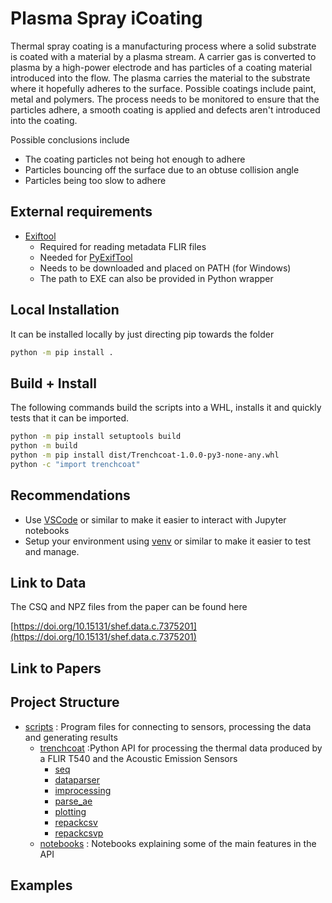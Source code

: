 # Plasma Spray iCoating

Thermal spray coating is a manufacturing process where a solid substrate is coated with a material by a plasma stream. A carrier gas is converted to plasma by a high-power electrode and has particles of a coating material introduced into the flow. The plasma carries the material to the substrate where it hopefully adheres to the surface. Possible coatings include paint, metal and polymers. The process needs to be monitored to ensure that the particles adhere, a smooth coating is applied and defects aren't introduced into the coating. 

Possible conclusions include 
  - The coating particles not being hot enough to adhere
  - Particles bouncing off the surface due to an obtuse collision angle
  - Particles being too slow to adhere

## External requirements

- [Exiftool](https://exiftool.org/)
    + Required for reading metadata FLIR files
    + Needed for [PyExifTool](https://pypi.org/project/PyExifTool/)
    + Needs to be downloaded and placed on PATH (for Windows)
    + The path to EXE can also be provided in Python wrapper
 
## Local Installation

It can be installed locally by just directing pip towards the folder

```bash
python -m pip install .
```

## Build + Install
The following commands build the scripts into a WHL, installs it and quickly tests that it can be imported.

```bash
python -m pip install setuptools build
python -m build
python -m pip install dist/Trenchcoat-1.0.0-py3-none-any.whl
python -c "import trenchcoat"
```

## Recommendations

- Use [VSCode](https://code.visualstudio.com/) or similar to make it easier to interact with Jupyter notebooks
- Setup your environment using [venv](https://docs.python.org/3/library/venv.html) or similar to make it easier to test and manage.
  
## Link to Data
The CSQ and NPZ files from the paper can be found here

[https://doi.org/10.15131/shef.data.c.7375201](https://doi.org/10.15131/shef.data.c.7375201)

## Link to Papers

## Project Structure

- [scripts](src) : Program files for connecting to sensors, processing the data and generating results
  + [trenchcoat](src/trenchcoat) :Python API for processing the thermal data produced by a FLIR T540 and the Acoustic Emission Sensors
      * [seq](src/trenchcoat/seq)
      * [dataparser](src/trenchcoat/dataparser)
      * [improcessing](src/trenchcoat/improcessing)
      * [parse_ae](src/trenchcoat/parse_ae)
      * [plotting](src/trenchcoat/plotting)
      * [repackcsv](src/trenchcoat/repackcsv)
      * [repackcsvp](src/trenchcoat/repackcsvp)
  + [notebooks](notebooks) : Notebooks explaining some of the main features in the API

## Examples
